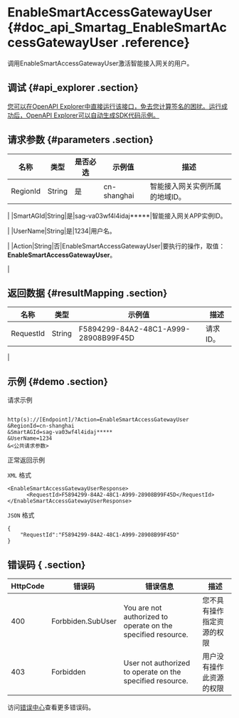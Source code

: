 # EnableSmartAccessGatewayUser {#doc_api_Smartag_EnableSmartAccessGatewayUser .reference}

调用EnableSmartAccessGatewayUser激活智能接入网关的用户。

## 调试 {#api_explorer .section}

[您可以在OpenAPI Explorer中直接运行该接口，免去您计算签名的困扰。运行成功后，OpenAPI Explorer可以自动生成SDK代码示例。](https://api.aliyun.com/#product=Smartag&api=EnableSmartAccessGatewayUser&type=RPC&version=2018-03-13)

## 请求参数 {#parameters .section}

|名称|类型|是否必选|示例值|描述|
|--|--|----|---|--|
|RegionId|String|是|cn-shanghai|智能接入网关实例所属的地域ID。

 |
|SmartAGId|String|是|sag-va03wf4l4idaj\*\*\*\*\*|智能接入网关APP实例ID。

 |
|UserName|String|是|1234|用户名。

 |
|Action|String|否|EnableSmartAccessGatewayUser|要执行的操作，取值：**EnableSmartAccessGatewayUser**。

 |

## 返回数据 {#resultMapping .section}

|名称|类型|示例值|描述|
|--|--|---|--|
|RequestId|String|F5894299-84A2-48C1-A999-28908B99F45D|请求ID。

 |

## 示例 {#demo .section}

请求示例

``` {#request_demo}

http(s)://[Endpoint]/?Action=EnableSmartAccessGatewayUser
&RegionId=cn-shanghai
&SmartAGId=sag-va03wf4l4idaj*****
&UserName=1234
&<公共请求参数>

```

正常返回示例

`XML` 格式

``` {#xml_return_success_demo}
<EnableSmartAccessGatewayUserResponse>
	  <RequestId>F5894299-84A2-48C1-A999-28908B99F45D</RequestId>
</EnableSmartAccessGatewayUserResponse>
```

`JSON` 格式

``` {#json_return_success_demo}
{
	"RequestId":"F5894299-84A2-48C1-A999-28908B99F45D"
}
```

## 错误码 { .section}

|HttpCode|错误码|错误信息|描述|
|--------|---|----|--|
|400|Forbbiden.SubUser|You are not authorized to operate on the specified resource.|您不具有操作指定资源的权限|
|403|Forbidden|User not authorized to operate on the specified resource.|用户没有操作此资源的权限|

访问[错误中心](https://error-center.aliyun.com/status/product/Smartag)查看更多错误码。

